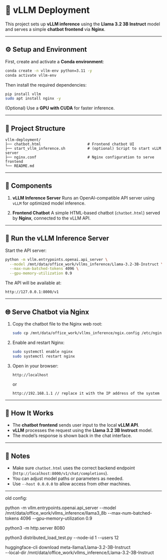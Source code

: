 # 🧠 vLLM Deployment

This project sets up **vLLM inference** using the **Llama 3.2 3B Instruct** model and serves a simple **chatbot frontend** via **Nginx**.

---

## ⚙️ Setup and Environment

First, create and activate a **Conda environment**:

```bash
conda create -n vllm-env python=3.11 -y
conda activate vllm-env
```

Then install the required dependencies:

```bash
pip install vllm
sudo apt install nginx -y
```

(Optional) Use a **GPU with CUDA** for faster inference.

---

## 📂 Project Structure

```
vllm-deployment/
├── chatbot.html                     # Frontend chatbot UI
├── start_vllm_inference.sh          # (optional) Script to start vLLM server
├── nginx.conf                       # Nginx configuration to serve frontend
└── README.md
```

---

## 🚀 Components

1. **vLLM Inference Server**
   Runs an OpenAI-compatible API server using `vLLM` for optimized model inference.

2. **Frontend Chatbot**
   A simple HTML-based chatbot (`chatbot.html`) served by **Nginx**, connected to the vLLM API.

---

## 🧩 Run the vLLM Inference Server

Start the API server:

```bash
python -m vllm.entrypoints.openai.api_server \
  --model /mnt/data/office_work/vllms_inference/Llama-3.2-3B-Instruct \
  --max-num-batched-tokens 4096 \
  --gpu-memory-utilization 0.9
```

The API will be available at:

```
http://127.0.0.1:8000/v1
```

---

## 🌐 Serve Chatbot via Nginx

1. Copy the chatbot file to the Nginx web root:

   ```bash
   sudo cp /mnt/data/office_work/vllms_inference/ngix.config /etc/nginx/sites-available/chatbot
   ```

2. Enable and restart Nginx:

   ```bash
   sudo systemctl enable nginx
   sudo systemctl restart nginx
   ```

3. Open in your browser:

   ```
   http://localhost
   ```

   or

   ```
   http://192.168.1.1 // replace it with the IP address of the system
   ```

---

## 🧠 How It Works

* The **chatbot frontend** sends user input to the local **vLLM API**.
* **vLLM** processes the request using the **Llama 3.2 3B Instruct** model.
* The model’s response is shown back in the chat interface.

---

## 🧾 Notes

* Make sure `chatbot.html` uses the correct backend endpoint (`http://localhost:8000/v1/chat/completions`).
* You can adjust model paths or parameters as needed.
* Use `--host 0.0.0.0` to allow access from other machines.

---




old config:

python -m vllm.entrypoints.openai.api_server   --model /mnt/data/office_work/vllms_inference/llama3_8b   --max-num-batched-tokens 4096   --gpu-memory-utilization 0.9

python3 -m http.server 8080


 python3 distributed_load_test.py --node-id 1 --users 12


 huggingface-cli download meta-llama/Llama-3.2-3B-Instruct \
  --local-dir /mnt/data/office_work/vllms_inference/Llama-3.2-3B-Instruct